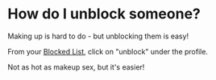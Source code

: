 # How do I unblock someone?

Making up is hard to do - but unblocking them is easy!

From your [Blocked List](http://fetlife.com/settings/blocked), click on "unblock" under the profile.

Not as hot as makeup sex, but it's easier!
